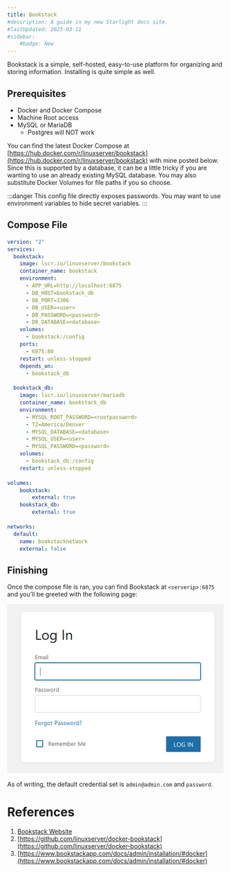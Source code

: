 ```yaml
---
title: Bookstack
#description: A guide in my new Starlight docs site.
#lastUpdated: 2023-03-11
#sidebar:
    #badge: New
---
```


Bookstack is a simple, self-hosted, easy-to-use platform for organizing and storing information. Installing is quite simple as well.

## Prerequisites
- Docker and Docker Compose
- Machine Root access
- MySQL or MariaDB
    - Postgres will NOT work

You can find the latest Docker Compose at [https://hub.docker.com/r/linuxserver/bookstack](https://hub.docker.com/r/linuxserver/bookstack) with mine posted below. Since this is supported by a database, it can be a little tricky if you are wanting to use an already existing MySQL database. You may also substitute Docker Volumes for file paths if you so choose.

:::danger
This config file directly exposes passwords. You may want to use environment variables to hide secret variables.
:::

## Compose File
```yaml
version: "2"
services:
  bookstack:
    image: lscr.io/linuxserver/bookstack
    container_name: bookstack
    environment:
      - APP_URL=http://localhost:6875
      - DB_HOST=bookstack_db
      - DB_PORT=3306
      - DB_USER=<user>
      - DB_PASSWORD=<password>
      - DB_DATABASE=<database>
    volumes:
      - bookstack:/config
    ports:
      - 6875:80
    restart: unless-stopped
    depends_on:
      - bookstack_db
  
  bookstack_db:
    image: lscr.io/linuxserver/mariadb
    container_name: bookstack_db
    environment:
      - MYSQL_ROOT_PASSWORD=<rootpassword>
      - TZ=America/Denver
      - MYSQL_DATABASE=<database>
      - MYSQL_USER=<user>
      - MYSQL_PASSWORD=<password>
    volumes:
      - bookstack_db:/config
    restart: unless-stopped

volumes:
    bookstack:
        external: true
    bookstack_db:
        external: true

networks:
  default:
    name: bookstacknetwork
    external: false
```

## Finishing
Once the compose file is ran, you can find Bookstack at `<serverip>:6875` and you'll be greeted with the following page:

![](../../../assets/images/bookstack.png)

As of writing, the default credential set is `admin@admin.com` and `password`.

# References
1. [Bookstack Website](https://bookstackapp.com)
2. [https://github.com/linuxserver/docker-bookstack](https://github.com/linuxserver/docker-bookstack)
3. [https://www.bookstackapp.com/docs/admin/installation/#docker](https://www.bookstackapp.com/docs/admin/installation/#docker)